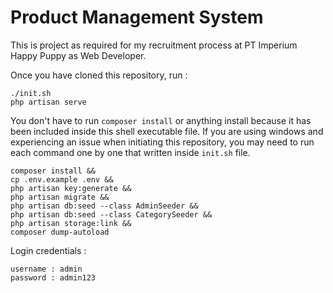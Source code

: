 # Product Management System

This is project as required for my recruitment process at PT Imperium Happy Puppy as Web Developer.

Once you have cloned this repository, run :

```
./init.sh
php artisan serve
```

You don't have to run `composer install` or anything install because it has been included inside this shell executable file. If you are using windows and experiencing an issue when initiating this repository, you may need to run each command one by one that written inside `init.sh` file.

```
composer install &&
cp .env.example .env &&
php artisan key:generate &&
php artisan migrate &&
php artisan db:seed --class AdminSeeder &&
php artisan db:seed --class CategorySeeder &&
php artisan storage:link &&
composer dump-autoload
```

Login credentials :
```
username : admin
password : admin123
```